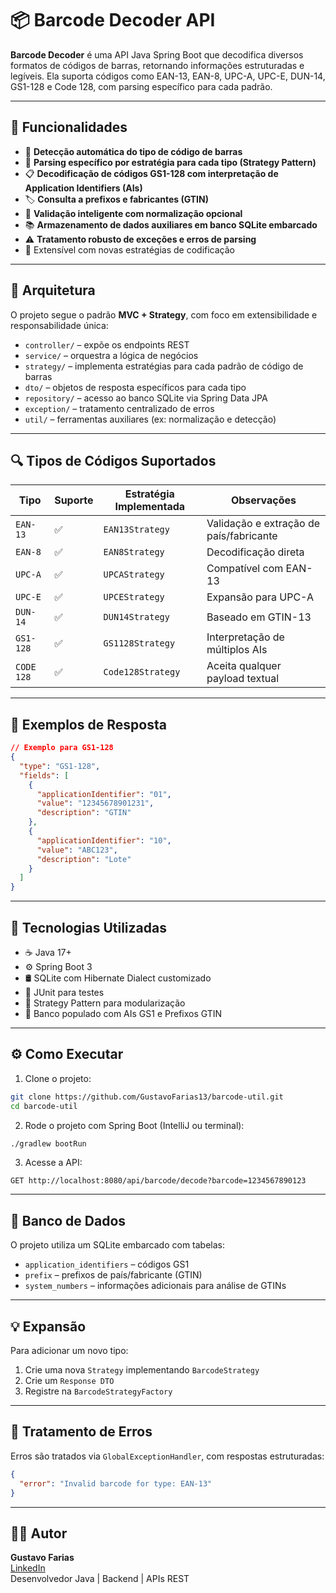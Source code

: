 
# 📦 Barcode Decoder API

**Barcode Decoder** é uma API Java Spring Boot que decodifica diversos formatos de códigos de barras, retornando informações estruturadas e legíveis. Ela suporta códigos como EAN-13, EAN-8, UPC-A, UPC-E, DUN-14, GS1-128 e Code 128, com parsing específico para cada padrão.

---

## 🚀 Funcionalidades

- 🎯 **Detecção automática do tipo de código de barras**
- 🧠 **Parsing específico por estratégia para cada tipo (Strategy Pattern)**
- 📋 **Decodificação de códigos GS1-128 com interpretação de Application Identifiers (AIs)**
- 🏷️ **Consulta a prefixos e fabricantes (GTIN)**
- 🧪 **Validação inteligente com normalização opcional**
- 📚 **Armazenamento de dados auxiliares em banco SQLite embarcado**
- ⚠️ **Tratamento robusto de exceções e erros de parsing**
- 🧬 Extensível com novas estratégias de codificação

---

## 🧱 Arquitetura

O projeto segue o padrão **MVC + Strategy**, com foco em extensibilidade e responsabilidade única:

- `controller/` – expõe os endpoints REST
- `service/` – orquestra a lógica de negócios
- `strategy/` – implementa estratégias para cada padrão de código de barras
- `dto/` – objetos de resposta específicos para cada tipo
- `repository/` – acesso ao banco SQLite via Spring Data JPA
- `exception/` – tratamento centralizado de erros
- `util/` – ferramentas auxiliares (ex: normalização e detecção)

---

## 🔍 Tipos de Códigos Suportados

| Tipo       | Suporte | Estratégia Implementada | Observações |
|------------|---------|--------------------------|-------------|
| `EAN-13`   | ✅      | `EAN13Strategy`          | Validação e extração de país/fabricante |
| `EAN-8`    | ✅      | `EAN8Strategy`           | Decodificação direta |
| `UPC-A`    | ✅      | `UPCAStrategy`           | Compatível com EAN-13 |
| `UPC-E`    | ✅      | `UPCEStrategy`           | Expansão para UPC-A |
| `DUN-14`   | ✅      | `DUN14Strategy`          | Baseado em GTIN-13 |
| `GS1-128`  | ✅      | `GS1128Strategy`         | Interpretação de múltiplos AIs |
| `CODE 128` | ✅      | `Code128Strategy`        | Aceita qualquer payload textual |

---

## 🧪 Exemplos de Resposta

```json
// Exemplo para GS1-128
{
  "type": "GS1-128",
  "fields": [
    {
      "applicationIdentifier": "01",
      "value": "12345678901231",
      "description": "GTIN"
    },
    {
      "applicationIdentifier": "10",
      "value": "ABC123",
      "description": "Lote"
    }
  ]
}
```

---

## 🧰 Tecnologias Utilizadas

- ☕ Java 17+
- ⚙️ Spring Boot 3
- 🛢 SQLite com Hibernate Dialect customizado
- 🧪 JUnit para testes
- 🧬 Strategy Pattern para modularização
- 📖 Banco populado com AIs GS1 e Prefixos GTIN

---

## ⚙️ Como Executar

1. Clone o projeto:

```bash
git clone https://github.com/GustavoFarias13/barcode-util.git
cd barcode-util
```

2. Rode o projeto com Spring Boot (IntelliJ ou terminal):

```bash
./gradlew bootRun
```

3. Acesse a API:

```
GET http://localhost:8080/api/barcode/decode?barcode=1234567890123
```

---

## 📂 Banco de Dados

O projeto utiliza um SQLite embarcado com tabelas:

- `application_identifiers` – códigos GS1
- `prefix` – prefixos de país/fabricante (GTIN)
- `system_numbers` – informações adicionais para análise de GTINs

---

## 💡 Expansão

Para adicionar um novo tipo:

1. Crie uma nova `Strategy` implementando `BarcodeStrategy`
2. Crie um `Response DTO`
3. Registre na `BarcodeStrategyFactory`

---

## 🛑 Tratamento de Erros

Erros são tratados via `GlobalExceptionHandler`, com respostas estruturadas:

```json
{
  "error": "Invalid barcode for type: EAN-13"
}
```

---

## 🧑‍💻 Autor

**Gustavo Farias**  
[LinkedIn](https://www.linkedin.com/in/gustavo-farias-a7b795190/)  
Desenvolvedor Java | Backend | APIs REST
